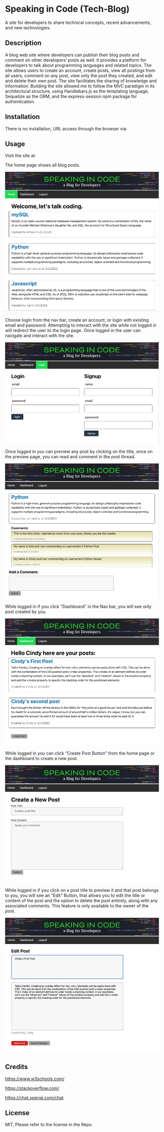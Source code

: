 # Speaking in Code (Tech-Blog)
A site for developers to share technical concepts, recent advancements, and new technologies.

## Description

A blog web site where developers can publish their blog posts and comment on other developers’ posts as well. It provides a platform for developers to talk about programming languages and related topics. The site allows users to create an account, create posts, view all postings from all users, comment on any post, view only the post they created,  and edit and delete their own post. The site facilitates the sharing of knowledge and information. Building the site allowed me to follow the MVC paradigm in its architectural structure, using Handlebars.js as the templating language, Sequelize as the ORM, and the express-session npm package for authentication.

## Installation

There is no installation, URL access through the browser via: 

## Usage

Visit the site at:

The home page shows all blog posts.

![Image of Home Page](assets/images/Screenshot-01.png)

Choose login from the nav bar, create an account, or login with existing email and password. Attempting to interact with the site while not logged in will redirect the user to the login page. Once logged in the user can navigate and interact with the site.

![Image of Login Page](assets/images/Screenshot-02.png)

Once logged in you can preview any post by clicking on the title, once on the preview page, you can read and comment in the post thread.

![Image of Preview Post Page](assets/images/Screenshot-05.png)

While logged in if you click "Dashboard" in the Nav bar, you will see only post created by you.

![Image of Dashboard Page](assets/images/Screenshot-03.png)

While logged in you can click "Create Post Button" from the home page or the dashboard to create a new post.

![Image of Create Post Page](assets/images/Screenshot-04.png)

While logged in if you click on a post title to preview it and that post belongs to you, you will see an "Edit" Button, that allows you to edit the title or content of the post and the option to delete the post entirely, along with any associated comments. This feature is only available to the owner of the post.

![Image of Edit Post Page](assets/images/Screenshot-06.png)

## Credits

https://www.w3schools.com/

https://stackoverflow.com/

https://chat.openai.com/chat

## License

MIT, Please refer to the license in the Repo.
